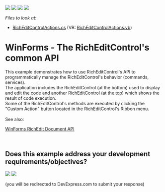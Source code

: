 <!-- default badges list -->
![](https://img.shields.io/endpoint?url=https://codecentral.devexpress.com/api/v1/VersionRange/128612295/14.2.5%2B)
[![](https://img.shields.io/badge/Open_in_DevExpress_Support_Center-FF7200?style=flat-square&logo=DevExpress&logoColor=white)](https://supportcenter.devexpress.com/ticket/details/T210437)
[![](https://img.shields.io/badge/📖_How_to_use_DevExpress_Examples-e9f6fc?style=flat-square)](https://docs.devexpress.com/GeneralInformation/403183)
[![](https://img.shields.io/badge/💬_Leave_Feedback-feecdd?style=flat-square)](#does-this-example-address-your-development-requirementsobjectives)
<!-- default badges end -->
<!-- default file list -->
*Files to look at*:

* [RichEditControlActions.cs](./CS/RichEditAPISample/CodeExamples/RichEditControlActions.cs) (VB: [RichEditControlActions.vb](./VB/RichEditAPISample/CodeExamples/RichEditControlActions.vb))
<!-- default file list end -->
# WinForms - The RichEditControl's common API


<p>This example demonstrates how to use RichEditControl's API to programmatically manage the RichEditControl's behavior (commands, services).<br />The application includes the RichEditControl (at the bottom) used to display and edit the code and another RichEditControl (at the top) which shows the result of code execution.<br />Some of the RichEditControl's methods are executed by clicking the "Custom Action" button located in the RichEditControl's Ribbon menu.<br /><br />See also:</p>
<p><a href="https://www.devexpress.com/Support/Center/p/E5219">WinForms RichEdit Document API</a></p>

<br/>


<!-- feedback -->
## Does this example address your development requirements/objectives?

[<img src="https://www.devexpress.com/support/examples/i/yes-button.svg"/>](https://www.devexpress.com/support/examples/survey.xml?utm_source=github&utm_campaign=winforms-richeditcontrol-common-api&~~~was_helpful=yes) [<img src="https://www.devexpress.com/support/examples/i/no-button.svg"/>](https://www.devexpress.com/support/examples/survey.xml?utm_source=github&utm_campaign=winforms-richeditcontrol-common-api&~~~was_helpful=no)

(you will be redirected to DevExpress.com to submit your response)
<!-- feedback end -->
